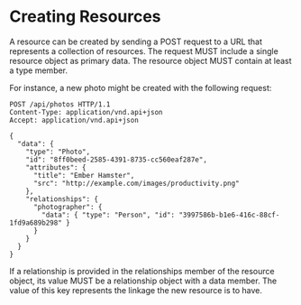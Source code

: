 # Creating Resources

A resource can be created by sending a POST request to a URL that represents a collection of resources. The request MUST include a single resource object as primary data. The resource object MUST contain at least a type member.

For instance, a new photo might be created with the following request:

```
POST /api/photos HTTP/1.1
Content-Type: application/vnd.api+json
Accept: application/vnd.api+json

{
  "data": {
    "type": "Photo",
    "id": "8ff0beed-2585-4391-8735-cc560eaf287e",
    "attributes": {
      "title": "Ember Hamster",
      "src": "http://example.com/images/productivity.png"
    },
    "relationships": {
      "photographer": {
        "data": { "type": "Person", "id": "3997586b-b1e6-416c-88cf-1fd9a689b298" }
      }
    }
  }
}
```

If a relationship is provided in the relationships member of the resource object, its value MUST be a relationship object with a data member. The value of this key represents the linkage the new resource is to have.
